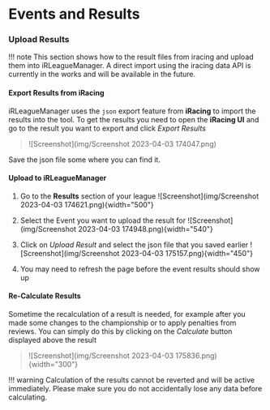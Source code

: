 # Events and Results



### Upload Results

!!! note
	This section shows how to the result files from iracing and upload them into iRLeagueManager.
	A direct import using the iracing data API is currently in the works and will be available in the future.

#### Export Results from iRacing

iRLeagueManager uses the `json` export feature from **iRacing** to import the results into the tool.
To get the results you need to open the **iRacing UI** and go to the result you want to export and click *Export Results*
> ![Screenshot](img/Screenshot 2023-04-03 174047.png)

Save the json file some where you can find it.

#### Upload to iRLeagueManager

1.  Go to the **Results** section of your league
	![Screenshot](img/Screenshot 2023-04-03 174621.png){width="500"}

2.  Select the Event you want to upload the result for
	![Screenshot](img/Screenshot 2023-04-03 174948.png){width="540"}

3.  Click on *Upload Result* and select the json file that you saved earlier
	![Screenshot](img/Screenshot 2023-04-03 175157.png){width="450"}

4.  You may need to refresh the page before the event results should show up

#### Re-Calculate Results

Sometime the recalculation of a result is needed, for example after you made some changes to the championship or to apply penalties from reviews.
You can simply do this by clicking on the *Calculate* button displayed above the result
> ![Screenshot](img/Screenshot 2023-04-03 175836.png){width="300"}

!!! warning
	Calculation of the results cannot be reverted and will be active immediately. Please make sure you do not accidentally lose any data before calculating.